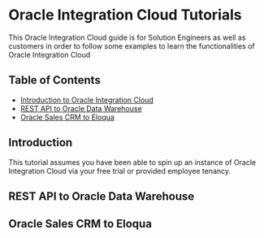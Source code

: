 # Oracle Integration Cloud Tutorials
This Oracle Integration Cloud guide is for Solution Engineers as well as customers in order to follow some examples to learn the functionalities of Oracle Integration Cloud
## Table of Contents
- [Introduction to Oracle Integration Cloud](#introduction)
- [REST API to Oracle Data Warehouse](#rest-api-to-oracle-data-warehouse)
- [Oracle Sales CRM to Eloqua](#oracle-sales-crm-to-eloqua)

## Introduction
This tutorial assumes you have been able to spin up an instance of Oracle Integration Cloud via your free trial or provided employee tenancy.

## REST API to Oracle Data Warehouse


## Oracle Sales CRM to Eloqua
